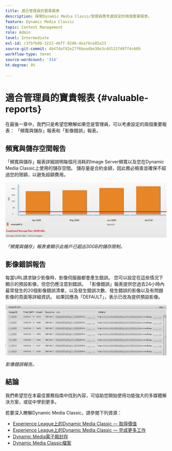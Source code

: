 ```yaml
---
title: 適合管理員的寶貴報表
description: 探索Dynamic Media Classic管理員應考慮設定的兩個重要報表。
feature: Dynamic Media Classic
topic: Content Management
role: Admin
level: Intermediate
exl-id: c3fbfb0b-3222-46ff-9248-dea70ce85a23
source-git-commit: 4b47daf82e27f6bea4be30e3cdd132f497f4c609
workflow-type: tm+mt
source-wordcount: '314'
ht-degree: 0%

---
```


# 適合管理員的寶貴報表 {#valuable-reports}

在最後一章中，我們只是希望您瞭解如果您是管理員，可以考慮設定的兩個重要報表： 「頻寬與儲存」報表和「影像錯誤」報表。

## 頻寬與儲存空間報告

「頻寬與儲存」報表詳細說明每個月消耗的Image Server頻寬以及您在Dynamic Media Classic上使用的儲存空間。 儲存量是合約金額，因此務必檢查並確保不超過您的限額，以避免超額費用。

![图像](assets/valuable-reports/reports-1.jpg)

_「頻寬與儲存」報表會顯示此帳戶已超出30GB的儲存限制。_

## 影像錯誤報告

每當URL請求缺少影像時，影像伺服器都會產生錯誤。 您可以設定在這些情況下顯示的預設影像，但您仍應注意到錯誤。 「影像錯誤」報表提供您過去24小時內最常發生的20個影像錯誤清單，以及發生錯誤次數、發生錯誤的影像以及有問題影像的頁面等詳細資訊。 如果回應為「DEFAULT」，表示已改為提供預設影像。

![图像](assets/valuable-reports/reports-2.jpg)

_影像錯誤報告。_

## 結論

我們希望您在本最佳實務指南中找到內容，可協助您開始使用功能強大的多媒體解決方案，或從中學到更多。

若要深入瞭解Dynamic Media Classic，請參閱下列資源：

- [Experience League上的Dynamic Media Classic — 取得價值](https://guided.adobe.com/?launch=AEM-5a#recommended/solutions/experience-manager)
- [Experience League上的Dynamic Media Classic — 完成更多工作](https://guided.adobe.com/?launch=AEM-6a#recommended/solutions/experience-manager)
- [Dynamic Media電子報封存](https://experienceleague.adobe.com/docs/dynamic-media-classic/using/dynamic-media-newsletter.html)
- [Dynamic Media Classic檔案](https://experienceleague.adobe.com/docs/dynamic-media-classic/using/home.html)

